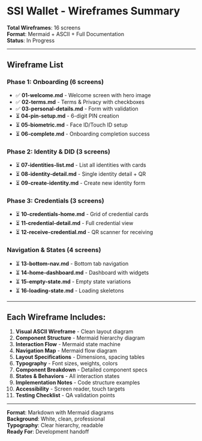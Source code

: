 # SSI Wallet - Wireframes Summary

**Total Wireframes**: 16 screens  
**Format**: Mermaid + ASCII + Full Documentation  
**Status**: In Progress

---

## Wireframe List

### Phase 1: Onboarding (6 screens)
- ✅ **01-welcome.md** - Welcome screen with hero image
- ✅ **02-terms.md** - Terms & Privacy with checkboxes
- ✅ **03-personal-details.md** - Form with validation
- ⏳ **04-pin-setup.md** - 6-digit PIN creation
- ⏳ **05-biometric.md** - Face ID/Touch ID setup
- ⏳ **06-complete.md** - Onboarding completion success

### Phase 2: Identity & DID (3 screens)
- ⏳ **07-identities-list.md** - List all identities with cards
- ⏳ **08-identity-detail.md** - Single identity detail + QR
- ⏳ **09-create-identity.md** - Create new identity form

### Phase 3: Credentials (3 screens)
- ⏳ **10-credentials-home.md** - Grid of credential cards
- ⏳ **11-credential-detail.md** - Full credential view
- ⏳ **12-receive-credential.md** - QR scanner for receiving

### Navigation & States (4 screens)
- ⏳ **13-bottom-nav.md** - Bottom tab navigation
- ⏳ **14-home-dashboard.md** - Dashboard with widgets
- ⏳ **15-empty-state.md** - Empty state variations
- ⏳ **16-loading-state.md** - Loading skeletons

---

## Each Wireframe Includes:

1. **Visual ASCII Wireframe** - Clean layout diagram
2. **Component Structure** - Mermaid hierarchy diagram
3. **Interaction Flow** - Mermaid state machine
4. **Navigation Map** - Mermaid flow diagram
5. **Layout Specifications** - Dimensions, spacing tables
6. **Typography** - Font sizes, weights, colors
7. **Component Breakdown** - Detailed component specs
8. **States & Behaviors** - All interaction states
9. **Implementation Notes** - Code structure examples
10. **Accessibility** - Screen reader, touch targets
11. **Testing Checklist** - QA validation points

---

**Format**: Markdown with Mermaid diagrams  
**Background**: White, clean, professional  
**Typography**: Clear hierarchy, readable  
**Ready For**: Development handoff
